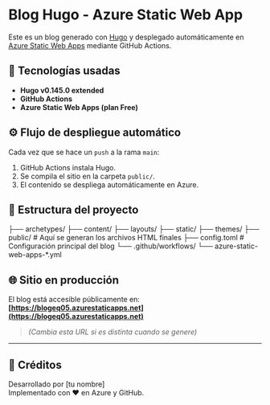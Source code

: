 # Blog Hugo - Azure Static Web App

Este es un blog generado con [Hugo](https://gohugo.io/) y desplegado automáticamente en [Azure Static Web Apps](https://learn.microsoft.com/azure/static-web-apps/overview) mediante GitHub Actions.

## 🚀 Tecnologías usadas

- **Hugo v0.145.0 extended**
- **GitHub Actions**
- **Azure Static Web Apps (plan Free)**

## ⚙️ Flujo de despliegue automático

Cada vez que se hace un `push` a la rama `main`:

1. GitHub Actions instala Hugo.
2. Se compila el sitio en la carpeta `public/`.
3. El contenido se despliega automáticamente en Azure.

## 📁 Estructura del proyecto

├── archetypes/
├── content/
├── layouts/
├── static/
├── themes/
├── public/ # Aquí se generan los archivos HTML finales
├── config.toml # Configuración principal del blog
└── .github/workflows/
└── azure-static-web-apps-*.yml

## 🌐 Sitio en producción

El blog está accesible públicamente en:  
**[https://blogeq05.azurestaticapps.net](https://blogeq05.azurestaticapps.net)**

> *(Cambia esta URL si es distinta cuando se genere)*

---

## 📝 Créditos

Desarrollado por [tu nombre]  
Implementado con ❤️ en Azure y GitHub.
